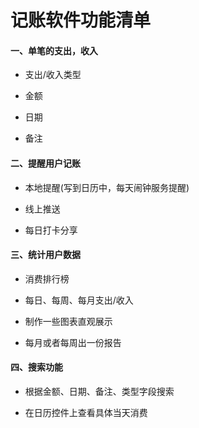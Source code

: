 # 记账软件功能清单

#### 一、单笔的支出，收入

- 支出/收入类型

- 金额

- 日期

- 备注



#### 二、提醒用户记账

- 本地提醒(写到日历中，每天闹钟服务提醒)

- 线上推送

- 每日打卡分享

#### 三、统计用户数据

- 消费排行榜

- 每日、每周、每月支出/收入

- 制作一些图表直观展示

- 每月或者每周出一份报告

#### 四、搜索功能

- 根据金额、日期、备注、类型字段搜索

- 在日历控件上查看具体当天消费
